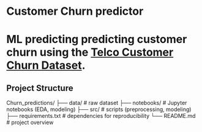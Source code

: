 # Customer Churn predictor

# ML predicting predicting customer churn using the [Telco Customer Churn Dataset](https://www.kaggle.com/blastchar/telco-customer-churn).

## Project Structure

Churn_predictions/
├── data/              # raw dataset
├── notebooks/         # Jupyter notebooks (EDA, modeling)
├── src/               # scripts (preprocessing, modeling)
├── requirements.txt   # dependencies for reproducibility
└── README.md          # project overview
